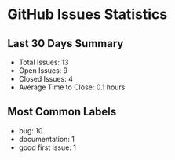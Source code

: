 # GitHub Issues Statistics

## Last 30 Days Summary
- Total Issues: 13
- Open Issues: 9
- Closed Issues: 4
- Average Time to Close: 0.1 hours

## Most Common Labels
- bug: 10
- documentation: 1
- good first issue: 1
